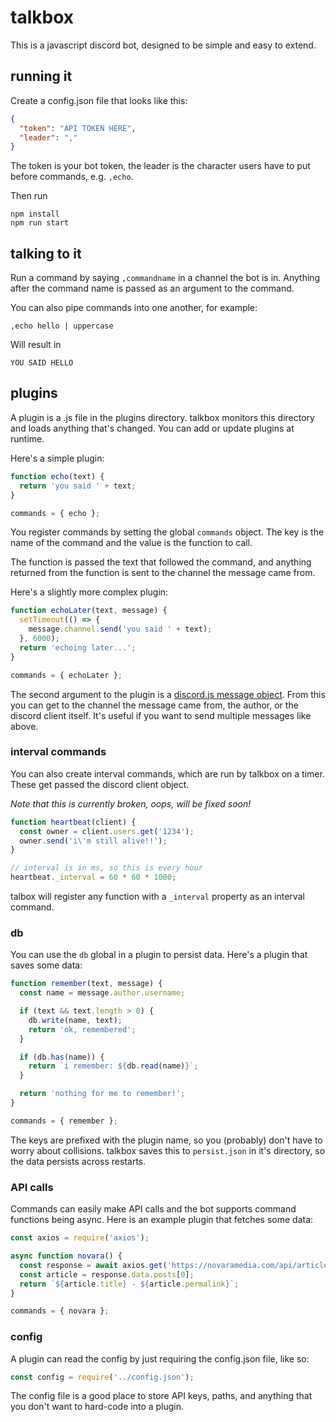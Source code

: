 # talkbox
This is a javascript discord bot, designed to be simple and easy to extend.

## running it
Create a config.json file that looks like this:

```json
{
  "token": "API TOKEN HERE",
  "leader": ","
}
```

The token is your bot token, the leader is the character users have to put before commands, e.g. `,echo`.

Then run

    npm install
    npm run start

## talking to it
Run a command by saying `,commandname` in a channel the bot is in. Anything after the command name is passed as an argument to the command.

You can also pipe commands into one another, for example:

    ,echo hello | uppercase

Will result in

    YOU SAID HELLO

## plugins
A plugin is a .js file in the plugins directory. talkbox monitors this directory and loads anything that's changed. You can add or update plugins at runtime.

Here's a simple plugin:

```js
function echo(text) {
  return 'you said ' + text;
}

commands = { echo };
```

You register commands by setting the global `commands` object. The key is the name of the command and the value is the function to call.

The function is passed the text that followed the command, and anything returned from the function is sent to the channel the message came from.

Here's a slightly more complex plugin:

```js
function echoLater(text, message) {
  setTimeout(() => {
    message.channel.send('you said ' + text);
  }, 6000);
  return 'echoing later...';
}

commands = { echoLater };
```

The second argument to the plugin is a [discord.js message object](https://discord.js.org/#/docs/main/stable/class/Message). From this you can get to the channel the message came from, the author, or the discord client itself. It's useful if you want to send multiple messages like above.

### interval commands
You can also create interval commands, which are run by talkbox on a timer. These get passed the discord client object.

*Note that this is currently broken, oops, will be fixed soon!*

```js
function heartbeat(client) {
  const owner = client.users.get('1234');
  owner.send('i\'m still alive!!');
}

// interval is in ms, so this is every hour
heartbeat._interval = 60 * 60 * 1000;
```

talbox will register any function with a `_interval` property as an interval command.

### db
You can use the `db` global in a plugin to persist data. Here's a plugin that saves some data:

```js
function remember(text, message) {
  const name = message.author.username;

  if (text && text.length > 0) {
    db.write(name, text);
    return 'ok, remembered';
  }

  if (db.has(name)) {
    return `i remember: ${db.read(name)}`;
  }

  return 'nothing for me to remember!';
}

commands = { remember };
```

The keys are prefixed with the plugin name, so you (probably) don't have to worry about collisions. talkbox saves this to `persist.json` in it's directory, so the data persists across restarts.

### API calls
Commands can easily make API calls and the bot supports command functions being async. Here is an example plugin that fetches some data:

```js
const axios = require('axios');

async function novara() {
  const response = await axios.get('https://novaramedia.com/api/articles/');
  const article = response.data.posts[0];
  return `${article.title} - ${article.permalink}`;
}

commands = { novara };
```

### config
A plugin can read the config by just requiring the config.json file, like so:

```js
const config = require('../config.json');
```

The config file is a good place to store API keys, paths, and anything that you don't want to hard-code into a plugin.